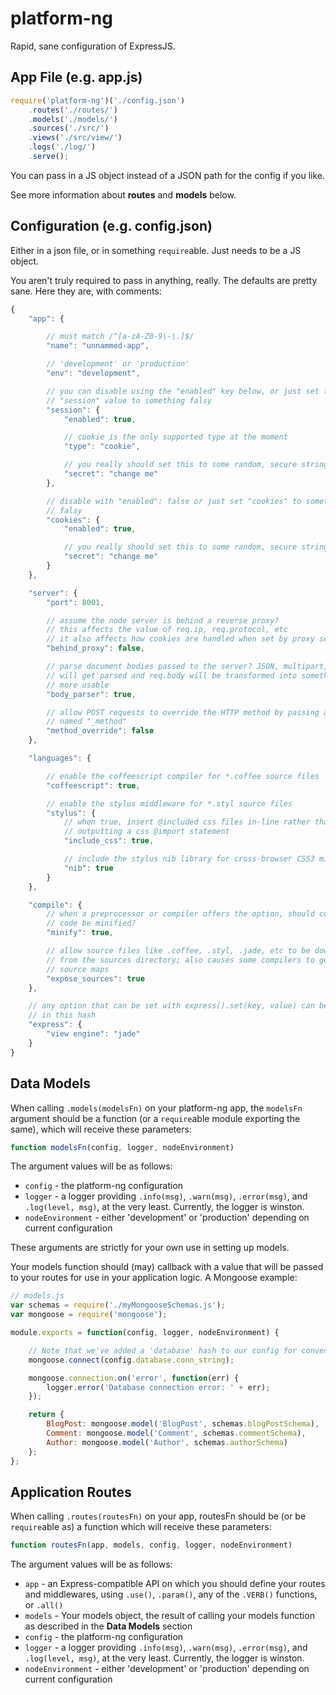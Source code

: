 platform-ng
===========

Rapid, sane configuration of ExpressJS.

App File (e.g. app.js)
----------------------

```javascript
require('platform-ng')('./config.json')
	.routes('./routes/')
	.models('./models/')
	.sources('./src/')
	.views('./src/view/')
	.logs('./log/')
	.serve();
```

You can pass in a JS object instead of a JSON path for the config if you like.

See more information about **routes** and **models** below.

Configuration (e.g. config.json)
--------------------------------

Either in a json file, or in something ```require```able. Just needs to be a JS object.

You aren't truly required to pass in anything, really. The defaults are pretty sane. Here they are, with comments:

```javascript
{
	"app": {

		// must match /^[a-zA-Z0-9\-\.]$/
		"name": "unnammed-app",

		// 'development' or 'production'
		"env": "development",

		// you can disable using the "enabled" key below, or just set the whole
		// "session" value to something falsy
		"session": {
			"enabled": true,

			// cookie is the only supported type at the moment
			"type": "cookie",

			// you really should set this to some random, secure string
			"secret": "change me"
		},

		// disable with "enabled": false or just set "cookies" to something
		// falsy
		"cookies": {
			"enabled": true,

			// you really should set this to some random, secure string
			"secret": "change me"
		}
	},

	"server": {
		"port": 8001,

		// assume the node server is behind a reverse proxy?
		// this affects the value of req.ip, req.protocol, etc
		// it also affects how cookies are handled when set by proxy servers
		"behind_proxy": false,

		// parse document bodies passed to the server? JSON, multipart, etc
		// will get parsed and req.body will be transformed into something
		// more usable
		"body_parser": true,

		// allow POST requests to override the HTTP method by passing a field
		// named "_method"
		"method_override": false
	},

	"languages": {

		// enable the coffeescript compiler for *.coffee source files
		"coffeescript": true,

		// enable the stylus middleware for *.styl source files
		"stylus": {
			// when true, insert @included css files in-line rather than
			// outputting a css @import statement
			"include_css": true,

			// include the stylus nib library for cross-browser CSS3 mixins
			"nib": true
		}
	},

	"compile": {
		// when a preprocessor or compiler offers the option, should compiled
		// code be minified?
		"minify": true,

		// allow source files like .coffee, .styl, .jade, etc to be downloaded
		// from the sources directory; also causes some compilers to generate
		// source maps
		"expose_sources": true
	},

	// any option that can be set with express().set(key, value) can be included
	// in this hash
	"express": {
		"view engine": "jade"
	}
}
```

Data Models
-----------

When calling ```.models(modelsFn)``` on your platform-ng app, the ```modelsFn``` argument should be a function (or a ```require```able module exporting the same), which will receive these parameters:

```javascript
function modelsFn(config, logger, nodeEnvironment)
```

The argument values will be as follows:

* ```config``` - the platform-ng configuration
* ```logger``` - a logger providing ```.info(msg)```, ```.warn(msg)```,
```.error(msg)```, and ```.log(level, msg)```, at the very least. Currently, the logger is winston.
* ```nodeEnvironment``` - either 'development' or 'production' depending on current configuration

These arguments are strictly for your own use in setting up models.

Your models function should (may) callback with a value that will be passed to your routes for use in your application logic. A Mongoose example:

```javascript
// models.js
var schemas = require('./myMongooseSchemas.js');
var mongoose = require('mongoose');

module.exports = function(config, logger, nodeEnvironment) {

	// Note that we've added a 'database' hash to our config for convenience
	mongoose.connect(config.database.conn_string);

	mongoose.connection.on('error', function(err) {
		logger.error('Database connection error: ' + err);
	});

	return {
		BlogPost: mongoose.model('BlogPost', schemas.blogPostSchema),
		Comment: mongoose.model('Comment', schemas.commentSchema),
		Author: mongoose.model('Author', schemas.authorSchema)
	};
};
```

Application Routes
------------------

When calling ```.routes(routesFn)``` on your app, routesFn should be (or be ```require```able as) a function
which will receive these parameters:

```javascript
function routesFn(app, models, config, logger, nodeEnvironment)
```

The argument values will be as follows:

* ```app``` - an Express-compatible API on which you should define your routes and middlewares, using ```.use()```, ```.param()```, any of the ```.VERB()``` functions, or ```.all()```
* ```models``` - Your models object, the result of calling your models function as described in the **Data Models** section
* ```config``` - the platform-ng configuration
* ```logger``` - a logger providing ```.info(msg)```, ```.warn(msg)```,
```.error(msg)```, and ```.log(level, msg)```, at the very least. Currently, the logger is winston.
* ```nodeEnvironment``` - either 'development' or 'production' depending on current configuration
